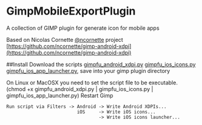 # GimpMobileExportPlugin
A collection of GIMP plugin for generate icon for mobile apps

Based on Nicolas Cornette [@ncornette](https://github.com/ncornette) project [https://github.com/ncornette/gimp-android-xdpi](https://github.com/ncornette/gimp-android-xdpi)

##Install
Download the scripts [gimpfu_android_xdpi.py](https://raw.githubusercontent.com/rebus007/GimpMobileExportPlugin/master/gimpfu_android_xdpi.py) [gimpfu_ios_icons.py](https://raw.githubusercontent.com/rebus007/GimpMobileExportPlugin/master/gimpfu_ios_icons.py) [gimpfu_ios_app_launcher.py](https://raw.githubusercontent.com/rebus007/GimpMobileExportPlugin/master/gimpfu_ios_app_launcher.py), save into your gimp plugin directory

On Linux or MacOSX you need to set the script file to be executable. (chmod +x gimpfu_android_xdpi.py | gimpfu_ios_icons.py | gimpfu_ios_app_launcher.py)
Restart Gimp
```
Run script via Filters -> Android -> Write Android XDPIs...
                          iOS     -> Write iOS icons...
                                  -> Write iOS icons launcher...
```
